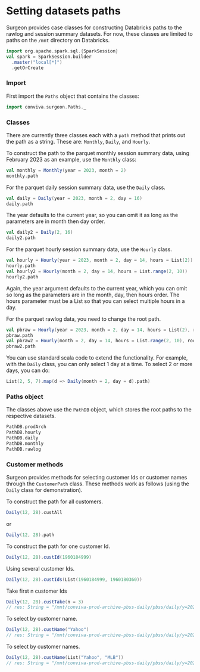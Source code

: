 # Setting datasets paths

Surgeon provides case classes for constructing Databricks paths to the rawlog
and session summary datasets. For now, these classes are limited to paths on the
`/mnt` directory on Databricks.

```scala mdoc
import org.apache.spark.sql.{SparkSession}
val spark = SparkSession.builder
  .master("local[*]")
  .getOrCreate
```

### Import
First import the `Paths` object that contains the classes:

```scala mdoc 
import conviva.surgeon.Paths._
```

### Classes

There are currently three classes each with a `path` method that prints out the
path as a string. These are: `Monthly`, `Daily`, and `Hourly`.

To construct the path to the parquet monthly session summary data, using
February 2023 as an example, use the `Monthly` class: 

```scala mdoc
val monthly = Monthly(year = 2023, month = 2)
monthly.path
```

For the parquet daily session summary data, use the `Daily` class.

```scala mdoc 
val daily = Daily(year = 2023, month = 2, day = 16)
daily.path
```

The year defaults to the current year, so you can omit it as long as the
parameters are in month then day order. 

```scala mdoc
val daily2 = Daily(2, 16)
daily2.path
```

For the parquet hourly session summary data, use the `Hourly` class. 

```scala mdoc 
val hourly = Hourly(year = 2023, month = 2, day = 14, hours = List(2))
hourly.path
val hourly2 = Hourly(month = 2, day = 14, hours = List.range(2, 10))
hourly2.path
```
Again, the year argument defaults to the current year, which you can omit so
long as the parameters are in the month, day, then hours order. The hours parameter
must be a List so that you can select multiple hours in a day. 

For the parquet rawlog data, you need to change the root path. 

```scala mdoc 
val pbraw = Hourly(year = 2023, month = 2, day = 14, hours = List(2), root = PathDB.rawlog)
pbraw.path
val pbraw2 = Hourly(month = 2, day = 14, hours = List.range(2, 10), root = PathDB.rawlog)
pbraw2.path
```

You can use standard scala code to extend the functionality. For example, with
the `Daily` class, you can only select 1 day at a time. To select 2 or more
days, you can do:

```scala mdoc
List(2, 5, 7).map(d => Daily(month = 2, day = d).path)
```


### Paths object

The classes above use the `PathDB` object, which stores the root paths to
the respective datasets.

```scala mdoc 
PathDB.prodArch
PathDB.hourly
PathDB.daily
PathDB.monthly
PathDB.rawlog
```

### Customer methods

Surgeon provides methods for selecting customer Ids or customer names through
the `CustomerPath` class. These methods work as follows (using the `Daily`
class for demonstration).

To construct the path for all customers.

```scala mdoc 
Daily(12, 28).custAll
```
or 

```scala mdoc
Daily(12, 28).path
```

To construct the path for one customer Id. 

```scala mdoc
Daily(12, 28).custId(1960184999)
```

Using several customer Ids.

```scala mdoc
Daily(12, 28).custIds(List(1960184999, 1960180360))
``` 
Take first n customer Ids

```scala 
Daily(12, 28).custTake(n = 3)
// res: String = "/mnt/conviva-prod-archive-pbss-daily/pbss/daily/y=2023/m=12/dt=d2023_12_28_08_00_to_2023_12_29_08_00/cust={1960180360,1960180361,1960180388}"
```

To select by customer name.

```scala 
Daily(12, 28).custName("Yahoo")
// res: String = "/mnt/conviva-prod-archive-pbss-daily/pbss/daily/y=2023/m=12/dt=d2023_12_28_08_00_to_2023_12_29_08_00/cust={450695772}"

``` 
To select by customer names.
```scala 
Daily(12, 28).custName(List("Yahoo", "MLB"))
// res: String = "/mnt/conviva-prod-archive-pbss-daily/pbss/daily/y=2023/m=12/dt=d2023_12_28_08_00_to_2023_12_29_08_00/cust={450695772,1960180361}"
``` 
